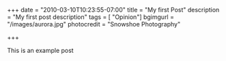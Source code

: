 +++
date = "2010-03-10T10:23:55-07:00"
title = "My first Post"
description = "My first post description"
tags = [ "Opinion"]
bgimgurl = "/images/aurora.jpg"
photocredit = "Snowshoe Photography"

+++

This is an example post